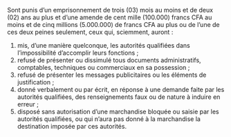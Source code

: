 Sont punis d’un emprisonnement de trois (03) mois au moins et de deux (02) ans au plus et d’une amende de cent mille (100.000) francs CFA au moins et de cinq millions (5.000.000) de francs CFA au plus ou de l’une de ces deux peines seulement, ceux qui, sciemment, auront :
1. mis, d’une manière quelconque, les autorités qualifiées dans l’impossibilité d’accomplir leurs fonctions ;
2. refusé de présenter ou dissimulé tous documents administratifs, comptables, techniques ou commerciaux en sa possession ;
3. refusé de présenter les messages publicitaires ou les éléments de justification ;
4. donné verbalement ou par écrit, en réponse à une demande faite par les autorités qualifiées, des renseignements faux ou de nature à induire en erreur ;
5. disposé sans autorisation d’une marchandise bloquée ou saisie par les autorités qualifiées, ou qui n’aura pas donné à la marchandise la destination imposée par ces autorités.